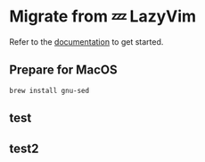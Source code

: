 # Migrate from 💤 LazyVim
Refer to the [documentation](https://lazyvim.github.io/installation) to get started.

## Prepare for MacOS

```shell
brew install gnu-sed
```
## test
## test2

